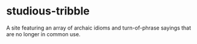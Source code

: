 # studious-tribble
A site featuring an array of archaic idioms and turn-of-phrase sayings that are no longer in common use.
